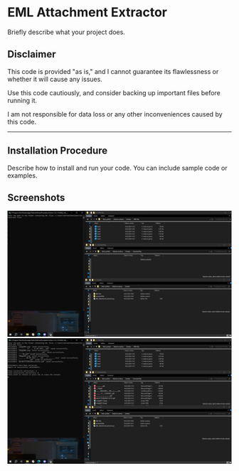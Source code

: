 # EML Attachment Extractor

Briefly describe what your project does.

## Disclaimer

This code is provided "as is," and I cannot guarantee its flawlessness or whether it will cause any issues.

Use this code cautiously, and consider backing up important files before running it.

I am not responsible for data loss or any other inconveniences caused by this code.

---

## Installation Procedure

Describe how to install and run your code. You can include sample code or examples.

## Screenshots

![Screenshot 1](./screenshots/screenshot1.png)
![Screenshot 2](./screenshots/screenshot2.png)
